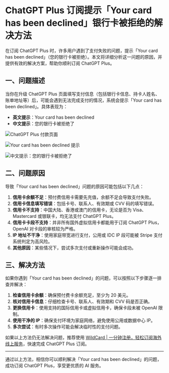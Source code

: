 # ChatGPT Plus 订阅提示「Your card has been declined」银行卡被拒绝的解决方法

在订阅 ChatGPT Plus 时，许多用户遇到了支付失败的问题，提示「Your card has been declined」（您的银行卡被拒绝）。本文将详细分析这一问题的原因，并提供有效的解决方案，帮助你顺利订阅 ChatGPT Plus。

## 一、问题描述

当你在升级 ChatGPT Plus 页面填写支付信息（包括银行卡信息、持卡人姓名、账单地址等）后，可能会遇到无法完成支付的情况，系统会提示「Your card has been declined」。具体表现为：

- **英文提示**：Your card has been declined
- **中文提示**：您的银行卡被拒绝了

![ChatGPT Plus 付款页面](https://bbtdd.com/img/42090935054.webp)

![Your card has been declined 提示](https://bbtdd.com/img/084842237225694.webp)

![中文提示：您的银行卡被拒绝了](https://bbtdd.com/img/12556003190.webp)

## 二、问题原因

导致「Your card has been declined」问题的原因可能包括以下几点：

1. **信用卡余额不足**：预付费信用卡需要先充值，余额不足会导致支付失败。
2. **信用卡信息填写错误**：包括卡号、联系人、有效期或 CVV 码的填写错误。
3. **信用卡不支持**：中国大陆、香港或澳门的信用卡，无论是否为 Visa、Mastercard 或银联卡，均无法支付 ChatGPT Plus。
4. **信用卡卡段不支持**：并非所有国外虚拟信用卡都能用于订阅 ChatGPT Plus，OpenAI 对卡段的审核较为严格。
5. **IP 地址不干净**：使用家庭带宽进行支付，公用或 IDC IP 段可能被 Stripe 支付系统判定为高风险。
6. **其他原因**：某些情况下，尝试多次支付或重新操作可能会成功。

## 三、解决方法

如果你遇到「Your card has been declined」的问题，可以按照以下步骤逐一排查并解决：

1. **检查信用卡余额**：确保预付费卡余额充足，至少为 20 美元。
2. **核对信用卡信息**：仔细检查卡号、联系人、有效期和 CVV 码是否正确。
3. **更换信用卡**：使用支持的国际信用卡或虚拟信用卡，确保卡段未被 OpenAI 限制。
4. **使用干净的 IP**：确保支付环境为家庭网络，避免使用公用或数据中心 IP。
5. **多次尝试**：有时多次操作可能会解决临时性的支付问题。

如果以上方法仍无法解决问题，推荐使用 [WildCard | 一分钟注册，轻松订阅海外线上服务](https://bbtdd.com/WildCard)，快速完成 ChatGPT Plus 订阅。

---

通过以上方法，相信你可以顺利解决「Your card has been declined」的问题，成功订阅 ChatGPT Plus，享受更优质的 AI 服务。